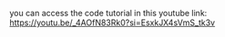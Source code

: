 you can access the code tutorial in this youtube link:
https://youtu.be/_4AOfN83Rk0?si=EsxkJX4sVmS_tk3v
